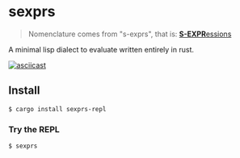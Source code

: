 # sexprs

> Nomenclature comes from "s-exprs", that is: [**S-EXPR**essions](https://en.wikipedia.org/wiki/S-expression)

A minimal lisp dialect to evaluate written entirely in rust.

[![asciicast](https://asciinema.org/a/yH0KFWsmTOSBSgmcQRSjEo18j.svg)](https://asciinema.org/a/yH0KFWsmTOSBSgmcQRSjEo18j)


## Install

```shell
$ cargo install sexprs-repl
```


### Try the REPL

```shell
$ sexprs
```
